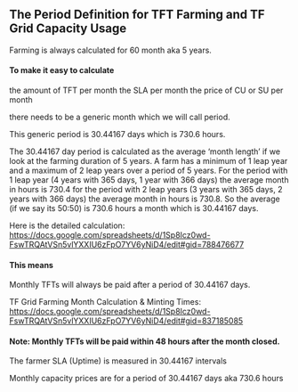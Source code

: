 ## The Period Definition for TFT Farming and TF Grid Capacity Usage

Farming is always calculated for 60 month aka 5 years.


#### To make it easy to calculate

the amount of TFT per month
the SLA per month
the price of CU or SU per month

there needs to be a generic month which we will call period.

This generic period is 30.44167 days which is 730.6 hours.

The 30.44167 day period is calculated as the average ‘month length’ if we look at the farming duration of 5 years. 
A farm has a minimum of 1 leap year and a maximum of 2 leap years over a period of 5 years. For the period with 1 leap year (4 years with 365 days, 1 year with 366 days) the average month in hours is 730.4 for the period with 2 leap years (3 years with 365 days, 2 years with 366 days) the average month in hours is 730.8. So the average (if we say its 50:50) is 730.6 hours a month which is 30.44167  days. 

Here is the detailed calculation: https://docs.google.com/spreadsheets/d/1Sp8Icz0wd-FswTRQAtVSn5vlYXXIU6zFpO7YV6yNiD4/edit#gid=788476677


#### This means

Monthly TFTs will always be paid after a period of 30.44167 days.

TF Grid Farming Month Calculation & Minting Times: https://docs.google.com/spreadsheets/d/1Sp8Icz0wd-FswTRQAtVSn5vlYXXIU6zFpO7YV6yNiD4/edit#gid=837185085


#### Note: Monthly TFTs will be paid within 48 hours after the month closed.

The farmer SLA (Uptime) is measured in 30.44167  intervals

Monthly capacity prices are for a period of 30.44167 days aka 730.6 hours


